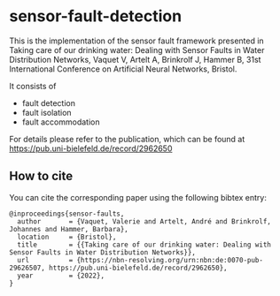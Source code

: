 # sensor-fault-detection

This is the implementation of the sensor fault framework presented in 
Taking care of our drinking water: Dealing with Sensor Faults in Water Distribution Networks,
Vaquet V, Artelt A, Brinkrolf J, Hammer B,
31st International Conference on Artificial Neural Networks, Bristol.

It consists of 
- fault detection
- fault isolation
- fault accommodation

For details please refer to the publication, which can be found at https://pub.uni-bielefeld.de/record/2962650

## How to cite
You can cite the corresponding paper using the following bibtex entry:
```
@inproceedings{sensor-faults,
  author       = {Vaquet, Valerie and Artelt, André and Brinkrolf, Johannes and Hammer, Barbara},
  location     = {Bristol},
  title        = {{Taking care of our drinking water: Dealing with Sensor Faults in Water Distribution Networks}},
  url          = {https://nbn-resolving.org/urn:nbn:de:0070-pub-29626507, https://pub.uni-bielefeld.de/record/2962650},
  year         = {2022},
}
```
